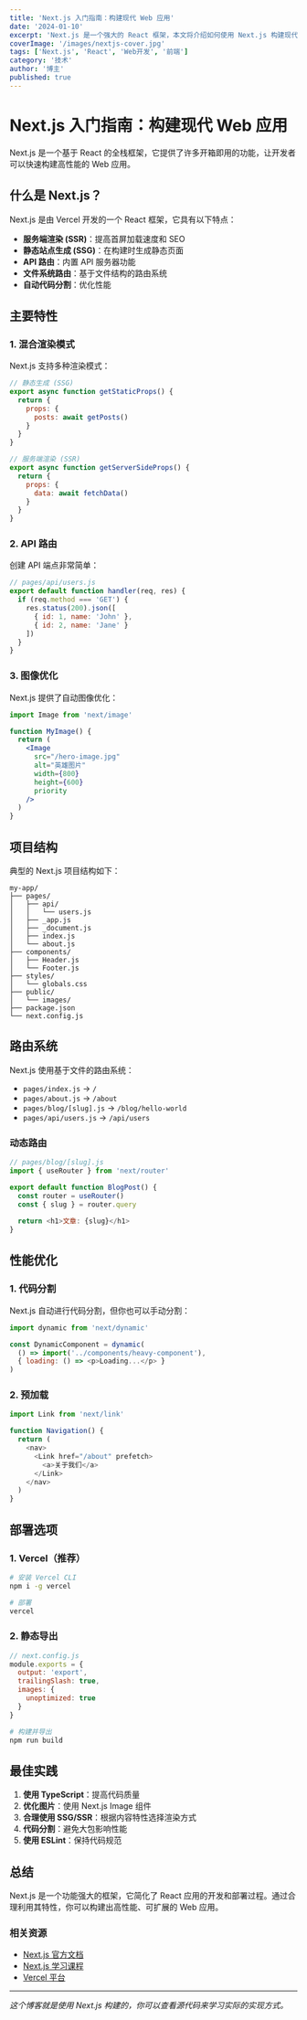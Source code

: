 ```yaml
---
title: 'Next.js 入门指南：构建现代 Web 应用'
date: '2024-01-10'
excerpt: 'Next.js 是一个强大的 React 框架，本文将介绍如何使用 Next.js 构建现代 Web 应用。'
coverImage: '/images/nextjs-cover.jpg'
tags: ['Next.js', 'React', 'Web开发', '前端']
category: '技术'
author: '博主'
published: true
---
```


# Next.js 入门指南：构建现代 Web 应用

Next.js 是一个基于 React 的全栈框架，它提供了许多开箱即用的功能，让开发者可以快速构建高性能的 Web 应用。

## 什么是 Next.js？

Next.js 是由 Vercel 开发的一个 React 框架，它具有以下特点：

- **服务端渲染 (SSR)**：提高首屏加载速度和 SEO
- **静态站点生成 (SSG)**：在构建时生成静态页面
- **API 路由**：内置 API 服务器功能
- **文件系统路由**：基于文件结构的路由系统
- **自动代码分割**：优化性能

## 主要特性

### 1. 混合渲染模式

Next.js 支持多种渲染模式：

```javascript
// 静态生成 (SSG)
export async function getStaticProps() {
  return {
    props: {
      posts: await getPosts()
    }
  }
}

// 服务端渲染 (SSR)
export async function getServerSideProps() {
  return {
    props: {
      data: await fetchData()
    }
  }
}
```

### 2. API 路由

创建 API 端点非常简单：

```javascript
// pages/api/users.js
export default function handler(req, res) {
  if (req.method === 'GET') {
    res.status(200).json([
      { id: 1, name: 'John' },
      { id: 2, name: 'Jane' }
    ])
  }
}
```

### 3. 图像优化

Next.js 提供了自动图像优化：

```jsx
import Image from 'next/image'

function MyImage() {
  return (
    <Image
      src="/hero-image.jpg"
      alt="英雄图片"
      width={800}
      height={600}
      priority
    />
  )
}
```

## 项目结构

典型的 Next.js 项目结构如下：

```
my-app/
├── pages/
│   ├── api/
│   │   └── users.js
│   ├── _app.js
│   ├── _document.js
│   ├── index.js
│   └── about.js
├── components/
│   ├── Header.js
│   └── Footer.js
├── styles/
│   └── globals.css
├── public/
│   └── images/
├── package.json
└── next.config.js
```

## 路由系统

Next.js 使用基于文件的路由系统：

- `pages/index.js` → `/`
- `pages/about.js` → `/about`
- `pages/blog/[slug].js` → `/blog/hello-world`
- `pages/api/users.js` → `/api/users`

### 动态路由

```javascript
// pages/blog/[slug].js
import { useRouter } from 'next/router'

export default function BlogPost() {
  const router = useRouter()
  const { slug } = router.query
  
  return <h1>文章: {slug}</h1>
}
```

## 性能优化

### 1. 代码分割

Next.js 自动进行代码分割，但你也可以手动分割：

```javascript
import dynamic from 'next/dynamic'

const DynamicComponent = dynamic(
  () => import('../components/heavy-component'),
  { loading: () => <p>Loading...</p> }
)
```

### 2. 预加载

```javascript
import Link from 'next/link'

function Navigation() {
  return (
    <nav>
      <Link href="/about" prefetch>
        <a>关于我们</a>
      </Link>
    </nav>
  )
}
```

## 部署选项

### 1. Vercel（推荐）

```bash
# 安装 Vercel CLI
npm i -g vercel

# 部署
vercel
```

### 2. 静态导出

```javascript
// next.config.js
module.exports = {
  output: 'export',
  trailingSlash: true,
  images: {
    unoptimized: true
  }
}
```

```bash
# 构建并导出
npm run build
```

## 最佳实践

1. **使用 TypeScript**：提高代码质量
2. **优化图片**：使用 Next.js Image 组件
3. **合理使用 SSG/SSR**：根据内容特性选择渲染方式
4. **代码分割**：避免大包影响性能
5. **使用 ESLint**：保持代码规范

## 总结

Next.js 是一个功能强大的框架，它简化了 React 应用的开发和部署过程。通过合理利用其特性，你可以构建出高性能、可扩展的 Web 应用。

### 相关资源

- [Next.js 官方文档](https://nextjs.org/docs)
- [Next.js 学习课程](https://nextjs.org/learn)
- [Vercel 平台](https://vercel.com)

---

*这个博客就是使用 Next.js 构建的，你可以查看源代码来学习实际的实现方式。* 